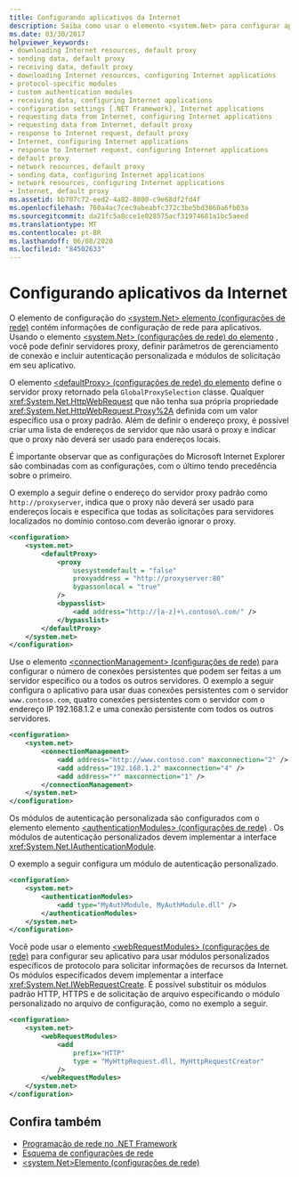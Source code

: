 ```yaml
---
title: Configurando aplicativos da Internet
description: Saiba como usar o elemento <system.Net> para configurar aplicativos de Internet no .NET Framework. Este artigo contém código de exemplo.
ms.date: 03/30/2017
helpviewer_keywords:
- downloading Internet resources, default proxy
- sending data, default proxy
- receiving data, default proxy
- downloading Internet resources, configuring Internet applications
- protocol-specific modules
- custom authentication modules
- receiving data, configuring Internet applications
- configuration settings [.NET Framework], Internet applications
- requesting data from Internet, configuring Internet applications
- requesting data from Internet, default proxy
- response to Internet request, default proxy
- Internet, configuring Internet applications
- response to Internet request, configuring Internet applications
- default proxy
- network resources, default proxy
- sending data, configuring Internet applications
- network resources, configuring Internet applications
- Internet, default proxy
ms.assetid: bb707c72-eed2-4a82-8800-c9e68df2fd4f
ms.openlocfilehash: 760a4ac7cec9abeabfc372c3be5bd3860a6fb03a
ms.sourcegitcommit: da21fc5a8cce1e028575acf31974681a1bc5aeed
ms.translationtype: MT
ms.contentlocale: pt-BR
ms.lasthandoff: 06/08/2020
ms.locfileid: "84502633"
---
```

# <a name="configuring-internet-applications"></a>Configurando aplicativos da Internet
O elemento de configuração do [ \<system.Net> elemento (configurações de rede)](../configure-apps/file-schema/network/system-net-element-network-settings.md) contém informações de configuração de rede para aplicativos. Usando o elemento [ \<system.Net> (configurações de rede) do elemento](../configure-apps/file-schema/network/system-net-element-network-settings.md) , você pode definir servidores proxy, definir parâmetros de gerenciamento de conexão e incluir autenticação personalizada e módulos de solicitação em seu aplicativo.  
  
 O elemento [ \<defaultProxy> (configurações de rede) do elemento](../configure-apps/file-schema/network/defaultproxy-element-network-settings.md) define o servidor proxy retornado pela `GlobalProxySelection` classe. Qualquer <xref:System.Net.HttpWebRequest> que não tenha sua própria propriedade <xref:System.Net.HttpWebRequest.Proxy%2A> definida com um valor específico usa o proxy padrão. Além de definir o endereço proxy, é possível criar uma lista de endereços de servidor que não usará o proxy e indicar que o proxy não deverá ser usado para endereços locais.  
  
 É importante observar que as configurações do Microsoft Internet Explorer são combinadas com as configurações, com o último tendo precedência sobre o primeiro.  
  
 O exemplo a seguir define o endereço do servidor proxy padrão como `http://proxyserver`, indica que o proxy não deverá ser usado para endereços locais e especifica que todas as solicitações para servidores localizados no domínio contoso.com deverão ignorar o proxy.  
  
```xml  
<configuration>  
    <system.net>  
        <defaultProxy>  
            <proxy  
                usesystemdefault = "false"  
                proxyaddress = "http://proxyserver:80"  
                bypassonlocal = "true"  
            />  
            <bypasslist>  
                <add address="http://[a-z]+\.contoso\.com/" />  
            </bypasslist>  
        </defaultProxy>  
    </system.net>  
</configuration>  
```  
  
 Use o elemento [ \<connectionManagement> (configurações de rede)](../configure-apps/file-schema/network/connectionmanagement-element-network-settings.md) para configurar o número de conexões persistentes que podem ser feitas a um servidor específico ou a todos os outros servidores. O exemplo a seguir configura o aplicativo para usar duas conexões persistentes com o servidor `www.contoso.com`, quatro conexões persistentes com o servidor com o endereço IP 192.168.1.2 e uma conexão persistente com todos os outros servidores.  
  
```xml  
<configuration>  
    <system.net>  
        <connectionManagement>  
            <add address="http://www.contoso.com" maxconnection="2" />  
            <add address="192.168.1.2" maxconnection="4" />  
            <add address="*" maxconnection="1" />  
        </connectionManagement>  
    </system.net>  
</configuration>  
```  
  
 Os módulos de autenticação personalizada são configurados com o elemento elemento [ \<authenticationModules> (configurações de rede)](../configure-apps/file-schema/network/authenticationmodules-element-network-settings.md) . Os módulos de autenticação personalizados devem implementar a interface <xref:System.Net.IAuthenticationModule>.  
  
 O exemplo a seguir configura um módulo de autenticação personalizado.  
  
```xml  
<configuration>  
    <system.net>  
        <authenticationModules>  
            <add type="MyAuthModule, MyAuthModule.dll" />  
        </authenticationModules>  
    </system.net>  
</configuration>  
```  
  
 Você pode usar o elemento [ \<webRequestModules> (configurações de rede)](../configure-apps/file-schema/network/webrequestmodules-element-network-settings.md) para configurar seu aplicativo para usar módulos personalizados específicos de protocolo para solicitar informações de recursos da Internet. Os módulos especificados devem implementar a interface <xref:System.Net.IWebRequestCreate>. É possível substituir os módulos padrão HTTP, HTTPS e de solicitação de arquivo especificando o módulo personalizado no arquivo de configuração, como no exemplo a seguir.  
  
```xml  
<configuration>  
    <system.net>  
        <webRequestModules>  
            <add  
                prefix="HTTP"  
                type = "MyHttpRequest.dll, MyHttpRequestCreator"  
            />  
        </webRequestModules>  
    </system.net>  
</configuration>  
```  
  
## <a name="see-also"></a>Confira também

- [Programação de rede no .NET Framework](index.md)
- [Esquema de configurações de rede](../configure-apps/file-schema/network/index.md)
- [\<system.Net>Elemento (configurações de rede)](../configure-apps/file-schema/network/system-net-element-network-settings.md)
